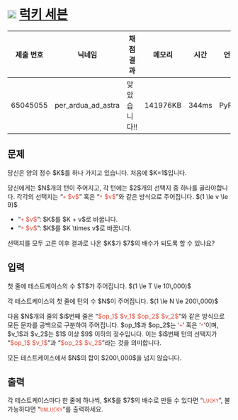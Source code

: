 # <img width="20px"  src="https://d2gd6pc034wcta.cloudfront.net/tier/11.svg" class="solvedac-tier"> [럭키 세븐](https://www.acmicpc.net/problem/28706) 

| 제출 번호 | 닉네임 | 채점 결과 | 메모리 | 시간 | 언어 | 코드 길이 |
|---|---|---|---|---|---|---|
|65045055|per_ardua_ad_astra|맞았습니다!! |141976KB|344ms|PyPy3|485B|

## 문제
<p>당신은 양의 정수 $K$를 하나 가지고 있습니다. 처음에 $K=1$입니다.</p>

<p>당신에게는 $N$개의 턴이 주어지고, 각 턴에는 $2$개의 선택지 중 하나를 골라야합니다. 각각의 선택지는 “<span style="color:#e74c3c;"><code>+</code> $v$</span>” 혹은 “<span style="color:#e74c3c;"><code>*</code> $v$</span>”와 같은 방식으로 주어집니다. $(1 \le v \le 9)$</p>

<ul>
	<li>“<span style="color:#e74c3c;"><code>+</code> $v$</span>”: $K$를 $K + v$로 바꿉니다.</li>
	<li>“<span style="color:#e74c3c;"><code>*</code> $v$</span>”: $K$를 $K \times v$로 바꿉니다.</li>
</ul>

<p>선택지를 모두 고른 이후 결과로 나온 $K$가 $7$의 배수가 되도록 할 수 있나요?</p>

## 입력
<p>첫 줄에 테스트케이스의 수 $T$가 주어집니다. $(1 \le T \le 10\,000)$</p>

<p>각 테스트케이스의 첫 줄에 턴의 수 $N$이 주어집니다. $(1 \le N \le 200\,000)$</p>

<p>다음 $N$개의 줄의 $i$번째 줄은 “<span style="color:#e74c3c;">$op_1$ $v_1$ $op_2$ $v_2$</span>”와 같은 방식으로 모든 문자를 공백으로 구분하여 주어집니다. $op_1$과 $op_2$는 ‘<span style="color:#e74c3c;"><code>+</code></span>’ 혹은 ‘<span style="color:#e74c3c;"><code>*</code></span>’이며, $v_1$과 $v_2$는 $1$ 이상 $9$ 이하의 정수입니다. 이는 $i$번째 턴의 선택지가 “<span style="color:#e74c3c;">$op_1$ $v_1$</span>”과 “<span style="color:#e74c3c;">$op_2$ $v_2$</span>”라는 것을 의미합니다.</p>

<p>모든 테스트케이스에서 $N$의 합이 $200\,000$을 넘지 않습니다.</p>

## 출력
<p>각 테스트케이스마다 한 줄에 하나씩, $K$를 $7$의 배수로 만들 수 있다면 “<span style="color:#e74c3c;"><code>LUCKY</code></span>”, 불가능하다면 “<span style="color:#e74c3c;"><code>UNLUCKY</code></span>”를 출력하세요.</p>

